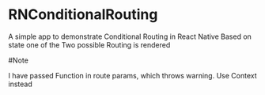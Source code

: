 # RNConditionalRouting

A simple app to demonstrate Conditional Routing in React Native
Based on state one of the Two possible Routing is rendered

#Note

I have passed Function in route params, which throws warning.
Use Context instead
